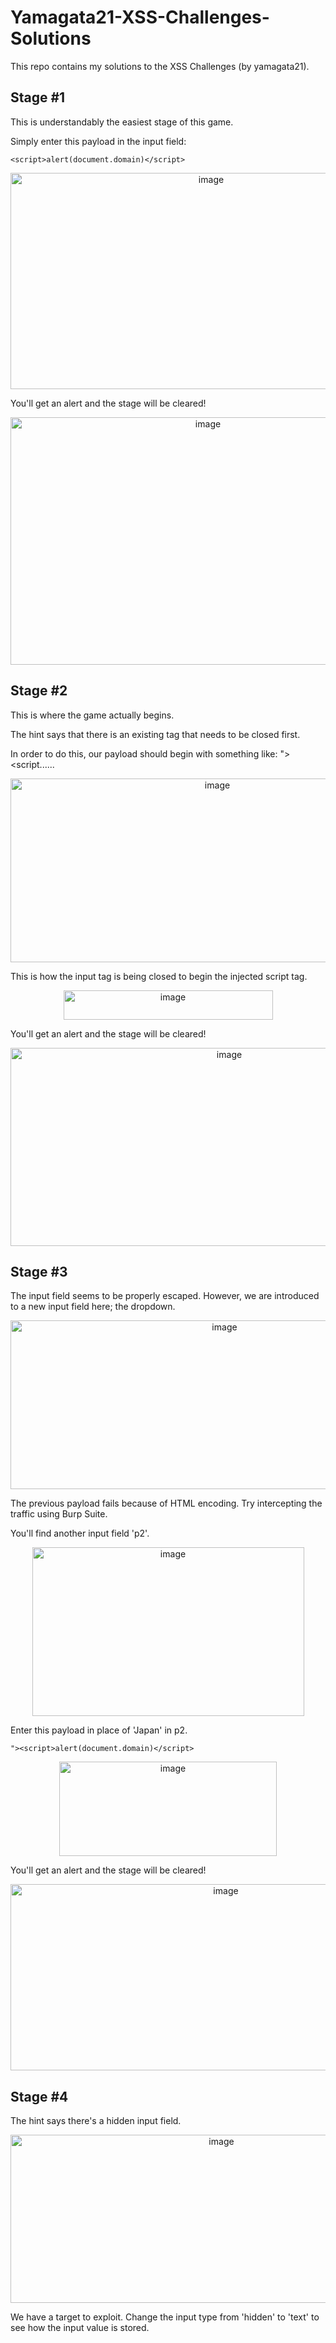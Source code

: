 # Yamagata21-XSS-Challenges-Solutions
This repo contains my solutions to the XSS Challenges (by yamagata21).

## Stage #1

This is understandably the easiest stage of this game. 

Simply enter this payload in the input field: 

    <script>alert(document.domain)</script>

<p align="center">
<img width="626" height="346" alt="image" src="https://github.com/user-attachments/assets/28b7d4da-4689-4cfc-8041-5a62e5a22a1a" />
</p>

You'll get an alert and the stage will be cleared!

<p align="center">
<img width="616" height="396" alt="image" src="https://github.com/user-attachments/assets/738b3311-57b6-43b8-bde8-51a0aaf9d9fb" />
</p>

## Stage #2

This is where the game actually begins.

The hint says that there is an existing tag that needs to be closed first.

In order to do this, our payload should begin with something like: "><script......

<p align="center">
<img width="646" height="294" alt="image" src="https://github.com/user-attachments/assets/5f7b86cd-e8bc-444f-95a0-fc7614d18243" />
</p>

This is how the input tag is being closed to begin the injected script tag.

<p align="center">
<img width="335" height="47" alt="image" src="https://github.com/user-attachments/assets/1ae77ae8-47a3-40d0-a2ad-7a05cafe8a08" />
</p>

You'll get an alert and the stage will be cleared!

<p align="center">
<img width="684" height="317" alt="image" src="https://github.com/user-attachments/assets/cb8b587b-af7f-466f-bdc0-219497718a28" />
</p>

## Stage #3

The input field seems to be properly escaped. However, we are introduced to a new input field here; the dropdown.

<p align="center">
<img width="669" height="270" alt="image" src="https://github.com/user-attachments/assets/abb60337-7667-46cd-96f0-d789ec3853f3" />
</p>

The previous payload fails because of HTML encoding. Try intercepting the traffic using Burp Suite. 

You'll find another input field 'p2'.

<p align="center">
<img width="435" height="270" alt="image" src="https://github.com/user-attachments/assets/6aee7f46-2e1e-43f9-ac1d-4c2d4cdc728a" />
</p>

Enter this payload in place of 'Japan' in p2.

    "><script>alert(document.domain)</script>

<p align="center">
<img width="348" height="151" alt="image" src="https://github.com/user-attachments/assets/f77f6523-bcab-40c1-9efd-3e014b4ecb70" />
</p>

You'll get an alert and the stage will be cleared!

<p align="center">
<img width="673" height="298" alt="image" src="https://github.com/user-attachments/assets/c7f26df1-fece-46f0-9797-44b1df721bca" />
</p>

## Stage #4

The hint says there's a hidden input field. 

<p align="center">
<img width="659" height="269" alt="image" src="https://github.com/user-attachments/assets/b9009458-57ac-4535-8840-d9984e32c879" />
</p>

We have a target to exploit. Change the input type from 'hidden' to 'text' to see how the input value is stored.
